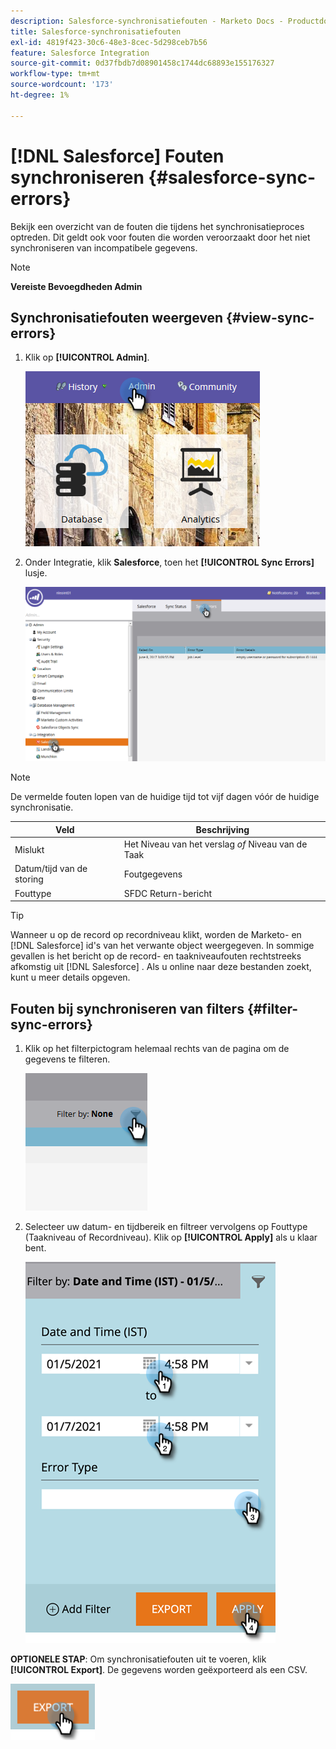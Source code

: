 ```yaml
---
description: Salesforce-synchronisatiefouten - Marketo Docs - Productdocumentatie
title: Salesforce-synchronisatiefouten
exl-id: 4819f423-30c6-48e3-8cec-5d298ceb7b56
feature: Salesforce Integration
source-git-commit: 0d37fbdb7d08901458c1744dc68893e155176327
workflow-type: tm+mt
source-wordcount: '173'
ht-degree: 1%

---
```


# [!DNL Salesforce] Fouten synchroniseren {#salesforce-sync-errors}

Bekijk een overzicht van de fouten die tijdens het synchronisatieproces optreden. Dit geldt ook voor fouten die worden veroorzaakt door het niet synchroniseren van incompatibele gegevens.

>[!NOTE]
>
>**Vereiste Bevoegdheden Admin**

## Synchronisatiefouten weergeven {#view-sync-errors}

1. Klik op **[!UICONTROL Admin]**.

   ![](assets/salesforce-sync-errors-1.png)

1. Onder Integratie, klik **Salesforce**, toen het **[!UICONTROL Sync Errors]** lusje.

   ![](assets/salesforce-sync-errors-2.png)

>[!NOTE]
>
>De vermelde fouten lopen van de huidige tijd tot vijf dagen vóór de huidige synchronisatie.

| Veld | Beschrijving |
|---|---|
| Mislukt | Het Niveau van het verslag _of_ Niveau van de Taak |
| Datum/tijd van de storing | Foutgegevens |
| Fouttype | SFDC Return-bericht |

>[!TIP]
>
>Wanneer u op de record op recordniveau klikt, worden de Marketo- en [!DNL Salesforce] id&#39;s van het verwante object weergegeven. In sommige gevallen is het bericht op de record- en taakniveaufouten rechtstreeks afkomstig uit [!DNL Salesforce] . Als u online naar deze bestanden zoekt, kunt u meer details opgeven.

## Fouten bij synchroniseren van filters {#filter-sync-errors}

1. Klik op het filterpictogram helemaal rechts van de pagina om de gegevens te filteren.

   ![](assets/salesforce-sync-errors-3.png)

1. Selecteer uw datum- en tijdbereik en filtreer vervolgens op Fouttype (Taakniveau of Recordniveau). Klik op **[!UICONTROL Apply]** als u klaar bent.

   ![](assets/salesforce-sync-errors-4.png)

**OPTIONELE STAP**: Om synchronisatiefouten uit te voeren, klik **[!UICONTROL Export]**. De gegevens worden geëxporteerd als een CSV.

![](assets/salesforce-sync-errors-5.png)
